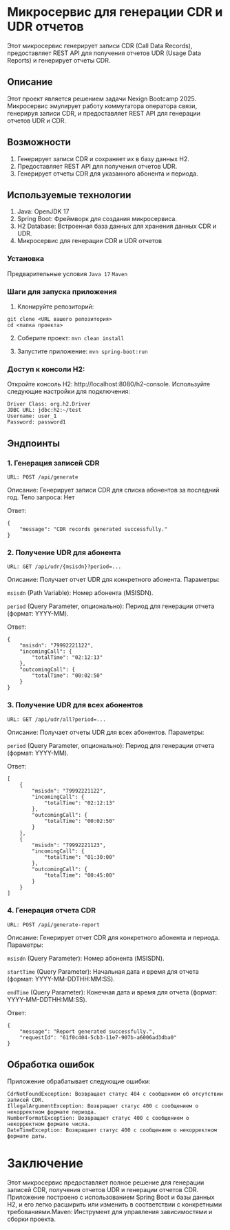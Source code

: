 # Микросервис для генерации CDR и UDR отчетов

Этот микросервис генерирует записи CDR (Call Data Records), предоставляет REST API для получения отчетов UDR (Usage Data Reports) и генерирует отчеты CDR.

## Описание
Этот проект является решением задачи Nexign Bootcamp 2025. Микросервис эмулирует работу коммутатора оператора связи, генерируя записи CDR, и предоставляет REST API для генерации отчетов UDR и CDR.

## Возможности
1) Генерирует записи CDR и сохраняет их в базу данных H2.
2) Предоставляет REST API для получения отчетов UDR.
3) Генерирует отчеты CDR для указанного абонента и периода.

## Используемые технологии
1) Java: OpenJDK 17
2) Spring Boot: Фреймворк для создания микросервиса.
3) H2 Database: Встроенная база данных для хранения данных CDR и UDR.
4) Микросервис для генерации CDR и UDR отчетов

### Установка
Предварительные условия
```Java 17```
```Maven```

### Шаги для запуска приложения
1) Клонируйте репозиторий:
```
git clone <URL вашего репозитория>
cd <папка проекта>
```
2) Соберите проект:
   ```mvn clean install```

3) Запустите приложение:
   ```mvn spring-boot:run```
   
### Доступ к консоли H2:
Откройте консоль H2: http://localhost:8080/h2-console.
Используйте следующие настройки для подключения:
```
Driver Class: org.h2.Driver
JDBC URL: jdbc:h2:~/test
Username: user_1
Password: password1
```
## Эндпоинты
### 1. Генерация записей CDR
```URL: POST /api/generate```

Описание: Генерирует записи CDR для списка абонентов за последний год.
Тело запроса: Нет

Ответ:
    
    {
        "message": "CDR records generated successfully."
    }

### 2. Получение UDR для абонента

```URL: GET /api/udr/{msisdn}?period=...```

Описание: Получает отчет UDR для конкретного абонента.
Параметры:

```msisdn``` (Path Variable): Номер абонента (MSISDN).

```period``` (Query Parameter, опционально): Период для генерации отчета (формат: YYYY-MM).

Ответ:

    {
        "msisdn": "79992221122",
        "incomingCall": {
            "totalTime": "02:12:13"
        },
        "outcomingCall": {
            "totalTime": "00:02:50"
        }
    }

### 3. Получение UDR для всех абонентов

```URL: GET /api/udr/all?period=...```

Описание: Получает отчеты UDR для всех абонентов.
Параметры:

```period``` (Query Parameter, опционально): Период для генерации отчета (формат: YYYY-MM).

Ответ:

    [
        {
            "msisdn": "79992221122",
            "incomingCall": {
                "totalTime": "02:12:13"
            },
            "outcomingCall": {
                "totalTime": "00:02:50"
            }
        },
        {
            "msisdn": "79992221123",
            "incomingCall": {
                "totalTime": "01:30:00"
            },
            "outcomingCall": {
                "totalTime": "00:45:00"
            }
        }
    ]

### 4. Генерация отчета CDR

```URL: POST /api/generate-report```

Описание: Генерирует отчет CDR для конкретного абонента и периода.
Параметры:

```msisdn``` (Query Parameter): Номер абонента (MSISDN).

```startTime``` (Query Parameter): Начальная дата и время для отчета (формат: YYYY-MM-DDTHH:MM:SS).

```endTime``` (Query Parameter): Конечная дата и время для отчета (формат: YYYY-MM-DDTHH:MM:SS).

Ответ:

    {
        "message": "Report generated successfully.",
        "requestId": "61f0c404-5cb3-11e7-907b-a6006ad3dba0"
    }

## Обработка ошибок
Приложение обрабатывает следующие ошибки:

    CdrNotFoundException: Возвращает статус 404 с сообщением об отсутствии записей CDR.
    IllegalArgumentException: Возвращает статус 400 с сообщением о некорректном формате периода.
    NumberFormatException: Возвращает статус 400 с сообщением о некорректном формате числа.
    DateTimeException: Возвращает статус 400 с сообщением о некорректном формате даты.

# Заключение
Этот микросервис предоставляет полное решение для генерации записей CDR, получения отчетов UDR и генерации отчетов CDR. Приложение построено с использованием Spring Boot и базы данных H2, и его легко расширить или изменить в соответствии с конкретными требованиями.Maven: Инструмент для управления зависимостями и сборки проекта.
